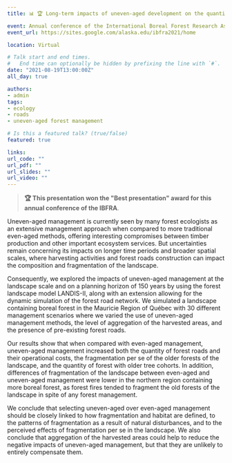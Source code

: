 ```yaml
---
title: 📊 🏆 Long-term impacts of uneven-aged development on the quantity and fragmentation of old-growth forest in a landscape (IBFRA)

event: Annual conference of the International Boreal Forest Research Association (IBFRA)
event_url: https://sites.google.com/alaska.edu/ibfra2021/home

location: Virtual

# Talk start and end times.
#   End time can optionally be hidden by prefixing the line with `#`.
date: "2021-08-19T13:00:00Z"
all_day: true

authors:
- admin
tags:
- ecology
- roads
- uneven-aged forest management

# Is this a featured talk? (true/false)
featured: true

links:
url_code: ""
url_pdf: ""
url_slides: ""
url_video: ""
---
```


> **🏆 This presentation won the "Best presentation" award for this annual conference of the IBFRA**.

Uneven-aged management is currently seen by many forest ecologists as an extensive management approach when compared to more traditional even-aged methods, offering interesting compromises between timber production and other important ecosystem services. But uncertainties remain concerning its impacts on longer time periods and broader spatial scales, where harvesting activities and forest roads construction can impact the composition and fragmentation of the landscape.

Consequently, we explored the impacts of uneven-aged management at the landscape scale and on a planning horizon of 150 years by using the forest landscape model LANDIS-II, along with an extension allowing for the dynamic simulation of the forest road network. We simulated a landscape containing boreal forest in the Mauricie Region of Québec with 30 different management scenarios where we varied the use of uneven-aged management methods, the level of aggregation of the harvested areas, and the presence of pre-existing forest roads.

Our results show that when compared with even-aged management, uneven-aged management increased both the quantity of forest roads and their operational costs, the fragmentation per se of the older forests of the landscape, and the quantity of forest with older tree cohorts. In addition, differences of fragmentation of the landscape between even-aged and uneven-aged management were lower in the northern region containing more boreal forest, as forest fires tended to fragment the old forests of the landscape in spite of any forest management.

We conclude that selecting uneven-aged over even-aged management should be closely linked to how fragmentation and habitat are defined, to the patterns of fragmentation as a result of natural disturbances, and to the perceived effects of fragmentation per se in the landscape. We also conclude that aggregation of the harvested areas could help to reduce the negative impacts of uneven-aged management, but that they are unlikely to entirely compensate them.
